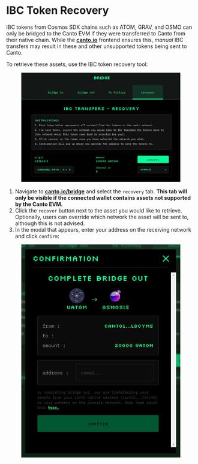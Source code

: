 # IBC Token Recovery

IBC tokens from Cosmos SDK chains such as ATOM, GRAV, and OSMO can only be bridged to the Canto EVM if they were transferred to Canto from their native chain. While the [**canto.io**](https://canto.io/bridge) frontend ensures this, _manual_ IBC transfers may result in these and other unsupported tokens being sent to Canto.

To retrieve these assets, use the IBC token recovery tool:

<figure><img src="../.gitbook/assets/recovery.JPG" alt=""><figcaption></figcaption></figure>

1. Navigate to [**canto.io/bridge**](https://canto.io/bridge) and select the `recovery` tab. **This tab will only be visible if the connected wallet contains assets not supported by the Canto EVM.**
2. Click the `recover` button next to the asset you would like to retrieve. Optionally, users can override which network the asset will be sent to, although this is not advised.
3. In the modal that appears, enter your address on the receiving network and click `confirm`:

<figure><img src="../.gitbook/assets/recovery-confirmation (2).JPG" alt=""><figcaption></figcaption></figure>
